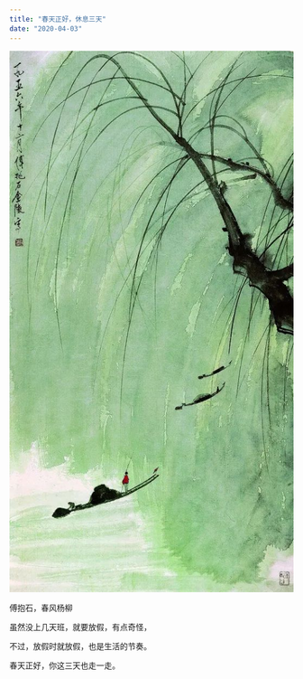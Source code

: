 ```yaml
---
title: "春天正好，休息三天"
date: "2020-04-03"
---
```


![连岳文章](images/连岳文章picture-5.jpg)

傅抱石，春风杨柳  

  

虽然没上几天班，就要放假，有点奇怪，

不过，放假时就放假，也是生活的节奏。

  

春天正好，你这三天也走一走。
